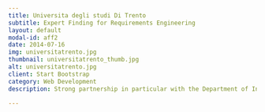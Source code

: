 ```yaml
---
title: Universita degli studi Di Trento
subtitle: Expert Finding for Requirements Engineering
layout: default
modal-id: aff2
date: 2014-07-16
img: universitatrento.jpg 
thumbnail: universitatrento_thumb.jpg
alt: universitatrento.jpg
client: Start Bootstrap
category: Web Development
description: Strong partnership in particular with the Department of Information Engineering and Computer Science (DISI)

---
```

